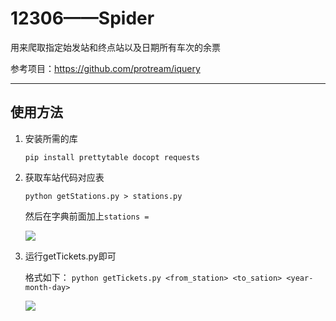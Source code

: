 # 12306——Spider

用来爬取指定始发站和终点站以及日期所有车次的余票

参考项目：https://github.com/protream/iquery

---
使用方法
---

 1. 安装所需的库

    `pip install prettytable docopt requests`

 2. 获取车站代码对应表

    `python getStations.py > stations.py`

    然后在字典前面加上`stations = `

    ![](https://github.com/jinhuiphy/Spider/blob/master/12306Spider/pictures/stations.png)

 3. 运行getTickets.py即可

    格式如下： 
    `python getTickets.py <from_station> <to_sation> <year-month-day>`

    ![](https://github.com/jinhuiphy/Spider/blob/master/12306Spider/pictures/tickets.png)







